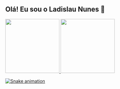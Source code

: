## Olá! Eu sou o Ladislau Nunes 👋

 <div>
  <a href="https://github.com/ladislaununes">
  <img height="170em" src="https://github-readme-stats.vercel.app/api?username=ladislaununes&show_icons=true&theme=dark&include_all_commits=true&count_private=true"/>
  <img height="170em" src="https://github-readme-stats.vercel.app/api/top-langs/?username=ladislaununes&layout=compact&langs_count=7&theme=dark"/>
</div>

 ![Snake animation](https://github.com/ladislaununes/rafaballerini/blob/output/github-contribution-grid-snake.svg)
